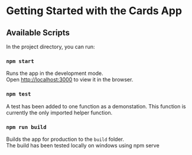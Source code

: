 # Getting Started with the Cards App

## Available Scripts

In the project directory, you can run:

### `npm start`

Runs the app in the development mode.\
Open [http://localhost:3000](http://localhost:3000) to view it in the browser.

### `npm test`
A test has been added to one function as a demonstation. This function is currently the only imported helper function.

### `npm run build`

Builds the app for production to the `build` folder.\
The build has been tested locally on windows using npm serve
